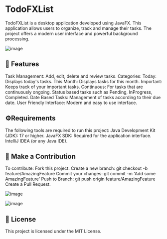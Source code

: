 # TodoFXList

TodoFXList is a desktop application developed using JavaFX. This application allows users to organize, track and manage their tasks. The project offers a modern user interface and powerful background processing.

![image](https://github.com/user-attachments/assets/dbfb1b9c-8741-4425-8571-c21461262111)

## 🚀 Features

Task Management: Add, edit, delete and review tasks.
Categories:
  Today: Displays today's tasks.
  This Month: Displays tasks for this month.
  Important: Keeps track of your important tasks.
  Continuous: For tasks that are continuously ongoing.
  Status based tasks such as Pending, InProgress, Completed.
  Date Based Tasks: Management of tasks according to their due date.
  User Friendly Interface: Modern and easy to use interface.

## ⚙️Requirements

The following tools are required to run this project:
  Java Development Kit (JDK): 17 or higher.
  JavaFX SDK: Required for the application interface.
  IntelliJ IDEA (or any Java IDE).

## 🤝 Make a Contribution

To contribute:
  Fork this project.
  Create a new branch: git checkout -b feature/AmazingFeature
  Commit your changes: git commit -m 'Add some AmazingFeature'
  Push to Branch: git push origin feature/AmazingFeature
  Create a Pull Request.

![image](https://github.com/user-attachments/assets/9f10ec27-1e31-4109-9041-64264bb9cd73)

![image](https://github.com/user-attachments/assets/fbb24164-d86c-4918-b024-bc181123f82d)

## 📝 License

This project is licensed under the MIT License.







